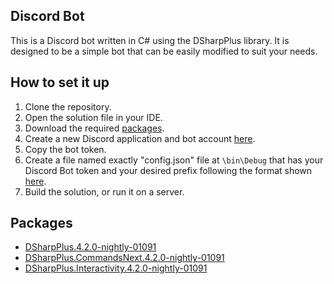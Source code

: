 ## Discord Bot
This is a Discord bot written in C# using the DSharpPlus library. It is designed to be a simple bot that can be easily modified to suit your needs. 

## How to set it up
1) Clone the repository.
2) Open the solution file in your IDE.
3) Download the required [packages](https://github.com/carterawebb/Ker-NelBot#Packages).
4) Create a new Discord application and bot account [here](https://discord.com/developers/applications).
5) Copy the bot token.
6) Create a file named exactly "config.json" file at `\bin\Debug` that has your Discord Bot token and your desired prefix following the format shown [here](https://v12.discordjs.guide/creating-your-bot/configuration-files.html#implementing-your-config-file).
7) Build the solution, or run it on a server.

## Packages
 - [DSharpPlus.4.2.0-nightly-01091](https://www.nuget.org/packages/DSharpPlus/4.2.0-nightly-01094)
 - [DSharpPlus.CommandsNext.4.2.0-nightly-01091](https://www.nuget.org/packages/DSharpPlus.CommandsNext/4.2.0-nightly-01094)
 - [DSharpPlus.Interactivity.4.2.0-nightly-01091](https://www.nuget.org/packages/DSharpPlus.Interactivity/4.2.0-nightly-01094)
